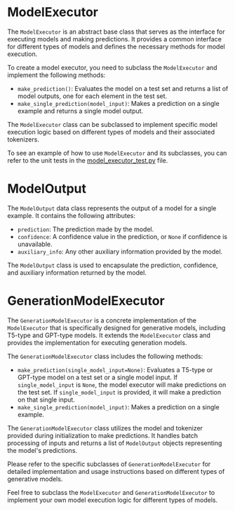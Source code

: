 # ModelExecutor

The `ModelExecutor` is an abstract base class that serves as the interface for executing models and making predictions. It provides a common interface for different types of models and defines the necessary methods for model execution.

To create a model executor, you need to subclass the `ModelExecutor` and implement the following methods:

- `make_prediction()`: Evaluates the model on a test set and returns a list of model outputs, one for each element in the test set.
- `make_single_prediction(model_input)`: Makes a prediction on a single example and returns a single model output.

The `ModelExecutor` class can be subclassed to implement specific model execution logic based on different types of models and their associated tokenizers.

To see an example of how to use `ModelExecutor` and its subclasses, you can refer to the unit tests in the [model_executor_test.py](../../tests/model_executor_test.py) file.

# ModelOutput

The `ModelOutput` data class represents the output of a model for a single example. It contains the following attributes:

- `prediction`: The prediction made by the model.
- `confidence`: A confidence value in the prediction, or `None` if confidence is unavailable.
- `auxiliary_info`: Any other auxiliary information provided by the model.

The `ModelOutput` class is used to encapsulate the prediction, confidence, and auxiliary information returned by the model.

# GenerationModelExecutor

The `GenerationModelExecutor` is a concrete implementation of the `ModelExecutor` that is specifically designed for generative models, including T5-type and GPT-type models. It extends the `ModelExecutor` class and provides the implementation for executing generation models.

The `GenerationModelExecutor` class includes the following methods:

- `make_prediction(single_model_input=None)`: Evaluates a T5-type or GPT-type model on a test set or a single model input. If `single_model_input` is `None`, the model executor will make predictions on the test set. If `single_model_input` is provided, it will make a prediction on that single input.
- `make_single_prediction(model_input)`: Makes a prediction on a single example.

The `GenerationModelExecutor` class utilizes the model and tokenizer provided during initialization to make predictions. It handles batch processing of inputs and returns a list of `ModelOutput` objects representing the model's predictions.

Please refer to the specific subclasses of `GenerationModelExecutor` for detailed implementation and usage instructions based on different types of generative models.

Feel free to subclass the `ModelExecutor` and `GenerationModelExecutor` to implement your own model execution logic for different types of models.
